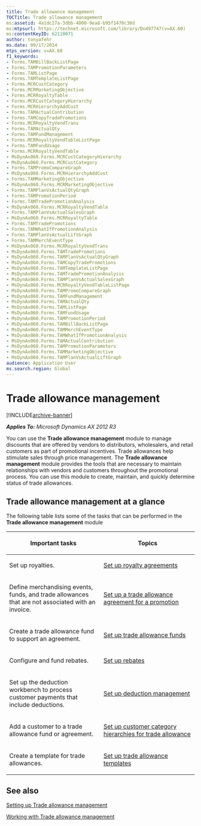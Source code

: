 ```yaml
---
title: Trade allowance management
TOCTitle: Trade allowance management
ms:assetid: 4a1dc27a-3dbb-4000-9ea8-b95f1470c38d
ms:mtpsurl: https://technet.microsoft.com/library/Dn497747(v=AX.60)
ms:contentKeyID: 62110071
author: tonyafehr
ms.date: 09/17/2014
mtps_version: v=AX.60
f1_keywords:
- Forms.TAMBillBackListPage
- Forms.TAMPromotionParameters
- Forms.TAMListPage
- Forms.TAMTemplateListPage
- Forms.MCRCustCategory
- Forms.MCRMarketingObjective
- Forms.MCRRoyaltyTable
- Forms.MCRCustCategoryHierarchy
- Forms.MCRHierarchyAddCust
- Forms.TAMActualContribution
- Forms.TAMCopyTradePromotions
- Forms.MCRRoyaltyVendTrans
- Forms.TAMActualQty
- Forms.TAMFundManagement
- Forms.MCRRoyaltyVendTableListPage
- Forms.TAMFundUsage
- Forms.MCRRoyaltyVendTable
- MsDynAx060.Forms.MCRCustCategoryHierarchy
- MsDynAx060.Forms.MCRCustCategory
- Forms.TAMPromoCompareGraph
- MsDynAx060.Forms.MCRHierarchyAddCust
- Forms.TAMMarketingObjective
- MsDynAx060.Forms.MCRMarketingObjective
- Forms.TAMPlanVsActualQtyGraph
- Forms.TAMPromotionPeriod
- Forms.TAMTradePromotionAnalysis
- MsDynAx060.Forms.MCRRoyaltyVendTable
- Forms.TAMPlanVsActualSalesGraph
- MsDynAx060.Forms.MCRRoyaltyTable
- Forms.TAMTradePromotions
- Forms.TAMWhatIfPromotionAnalysis
- Forms.TAMPlanVsActualLiftGraph
- Forms.TAMMerchEventType
- MsDynAx060.Forms.MCRRoyaltyVendTrans
- MsDynAx060.Forms.TAMTradePromotions
- MsDynAx060.Forms.TAMPlanVsActualQtyGraph
- MsDynAx060.Forms.TAMCopyTradePromotions
- MsDynAx060.Forms.TAMTemplateListPage
- MsDynAx060.Forms.TAMTradePromotionAnalysis
- MsDynAx060.Forms.TAMPlanVsActualSalesGraph
- MsDynAx060.Forms.MCRRoyaltyVendTableListPage
- MsDynAx060.Forms.TAMPromoCompareGraph
- MsDynAx060.Forms.TAMFundManagement
- MsDynAx060.Forms.TAMActualQty
- MsDynAx060.Forms.TAMListPage
- MsDynAx060.Forms.TAMFundUsage
- MsDynAx060.Forms.TAMPromotionPeriod
- MsDynAx060.Forms.TAMBillBackListPage
- MsDynAx060.Forms.TAMMerchEventType
- MsDynAx060.Forms.TAMWhatIfPromotionAnalysis
- MsDynAx060.Forms.TAMActualContribution
- MsDynAx060.Forms.TAMPromotionParameters
- MsDynAx060.Forms.TAMMarketingObjective
- MsDynAx060.Forms.TAMPlanVsActualLiftGraph
audience: Application User
ms.search.region: Global
---
```


# Trade allowance management 


[!INCLUDE[archive-banner](includes/archive-banner.md)]


_**Applies To:** Microsoft Dynamics AX 2012 R3_

You can use the **Trade allowance management** module to manage discounts that are offered by vendors to distributors, wholesalers, and retail customers as part of promotional incentives. Trade allowances help stimulate sales through price management. The **Trade allowance management** module provides the tools that are necessary to maintain relationships with vendors and customers throughout the promotional process. You can use this module to create, maintain, and quickly determine status of trade allowances.

## Trade allowance management at a glance

The following table lists some of the tasks that can be performed in the **Trade allowance management** module

<table>
<colgroup>
<col style="width: 50%" />
<col style="width: 50%" />
</colgroup>
<thead>
<tr class="header">
<th><p>Important tasks</p></th>
<th><p>Topics</p></th>
</tr>
</thead>
<tbody>
<tr class="odd">
<td><p>Set up royalties.</p></td>
<td><p><a href="set-up-royalty-agreements.md">Set up royalty agreements</a></p></td>
</tr>
<tr class="even">
<td><p>Define merchandising events, funds, and trade allowances that are not associated with an invoice.</p></td>
<td><p><a href="set-up-a-trade-allowance-agreement-for-a-promotion.md">Set up a trade allowance agreement for a promotion</a></p></td>
</tr>
<tr class="odd">
<td><p>Create a trade allowance fund to support an agreement.</p></td>
<td><p><a href="set-up-trade-allowance-funds.md">Set up trade allowance funds</a></p></td>
</tr>
<tr class="even">
<td><p>Configure and fund rebates.</p></td>
<td><p><a href="set-up-rebates.md">Set up rebates</a></p></td>
</tr>
<tr class="odd">
<td><p>Set up the deduction workbench to process customer payments that include deductions.</p></td>
<td><p><a href="set-up-deduction-management.md">Set up deduction management</a></p></td>
</tr>
<tr class="even">
<td><p>Add a customer to a trade allowance fund or agreement.</p></td>
<td><p><a href="set-up-customer-category-hierarchies-for-trade-allowance.md">Set up customer category hierarchies for trade allowance</a></p></td>
</tr>
<tr class="odd">
<td><p>Create a template for trade allowances.</p></td>
<td><p><a href="set-up-trade-allowance-templates.md">Set up trade allowance templates</a></p></td>
</tr>
</tbody>
</table>


## See also

[Setting up Trade allowance management](setting-up-trade-allowance-management.md)

[Working with Trade allowance management](working-with-trade-allowance-management.md)

  


